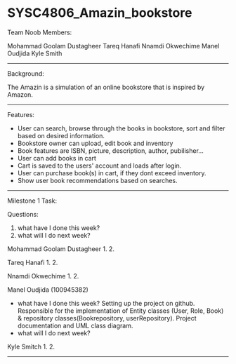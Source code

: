 # SYSC4806_Amazin_bookstore 

Team Noob Members:

 Mohammad Goolam Dustagheer
 Tareq Hanafi
 Nnamdi Okwechime
 Manel Oudjida
 Kyle Smith	

------------------------------------------------------------------------------------------------------------
Background:

The Amazin is a simulation of an online bookstore that is inspired by Amazon. 

------------------------------------------------------------------------------------------------------------
Features:

- User can search, browse through the books in bookstore, sort and filter based on desired information.
- Bookstore owner can upload, edit book and inventory
- Book features are ISBN, picture, description, author, pubilisher...
- User can add books in cart
- Cart is saved to the users' account and loads after login.
- User can purchase book(s) in cart, if they dont exceed inventory.
- Show user book recommendations based on searches.

------------------------------------------------------------------------------------------------------------

Milestone 1 Task:

Questions:
1. what have I done this week? 
2. what will I do next week? 

Mohammad Goolam Dustagheer
1.
2.
 
Tareq Hanafi
1.
2.
 
Nnamdi Okwechime 
1.
2.

Manel Oudjida (100945382)
- what have I done this week?  Setting up the project on github. Responsible for the implementation of Entity classes (User, Role, Book) & repository classes(Bookrepository, userRepository). Project documentation and UML class diagram.
- what will I do next week? 

Kyle Smitch
1.
2.



------------------------------------------------------------------------------------------------------------
